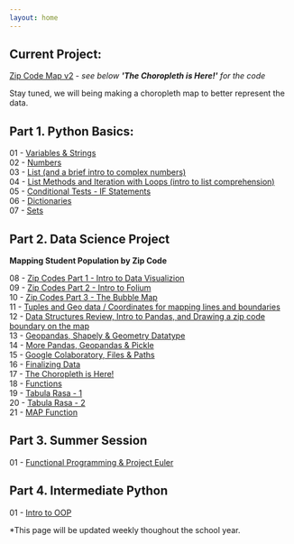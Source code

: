 ```yaml
---
layout: home
---
```


## Current Project:
[Zip Code Map v2](html/gala_zip_map_v2.html) - *see below **'The Choropleth is Here!'** for the code*

Stay tuned, we will being making a choropleth map to better represent the data.

## Part 1. Python Basics:
01 - [Variables & Strings](html/GALA_Coding_Club_01.html)<br>
02 - [Numbers](html/GALA_Coding_Club_02.html)<br>
03 - [List (and a brief intro to complex numbers)](html/GALA_Coding_Club_03.html)<br>
04 - [List Methods and Iteration with Loops (intro to list comprehension)](html/GALA_Coding_Club_04.html)<br>
05 - [Conditional Tests - IF Statements](html/GALA_Coding_Club_05.html)<br>
06 - [Dictionaries](html/GALA_Coding_Club_06.html)<br>
07 - [Sets](html/GALA_Coding_Club_07.html)

## Part 2. Data Science Project
**Mapping Student Population by Zip Code**

08 - [Zip Codes Part 1 - Intro to Data Visualizion](html/GALA_Coding_Club_08.html)<br>
09 - [Zip Codes Part 2 - Intro to Folium](html/GALA_Coding_Club_09.html)<br>
10 - [Zip Codes Part 3 - The Bubble Map](html/GALA_Coding_Club_10.html)<br>
11 - [Tuples and Geo data / Coordinates for mapping lines and boundaries](html/GALA_Coding_Club_11.html)<br>
12 - [Data Structures Review, Intro to Pandas, and Drawing a zip code boundary on the map](html/GALA_Coding_Club_12.html)<br>
13 - [Geopandas, Shapely & Geometry Datatype](html/GALA_Coding_Club_13.html)<br>
14 - [More Pandas, Geopandas & Pickle](html/GALA_Coding_Club_14.html)<br>
15 - [Google Colaboratory, Files & Paths](html/GALA_Coding_Club_15.html)<br>
16 - [Finalizing Data](html/GALA_Coding_Club_16.html)<br>
17 - [The Choropleth is Here!](html/GALA_Coding_Club_17.html)<br>
18 - [Functions](html/GALA_Coding_Club_18.html)<br>
19 - [Tabula Rasa - 1](html/GALA_Coding_Club_19.html)<br>
20 - [Tabula Rasa - 2](html/GALA_Coding_Club_20.html)<br>
21 - [MAP Function](html/GALA_Coding_Club_21.html)<br>

## Part 3. Summer Session

01 - [Functional Programming  & Project Euler](html/GALA_SummerSession_01.html)<br>

## Part 4.  Intermediate Python

01 - [Intro to OOP](html/GALA_Coding_Club_22.html)<br>

*This page will be updated weekly thoughout the school year.
